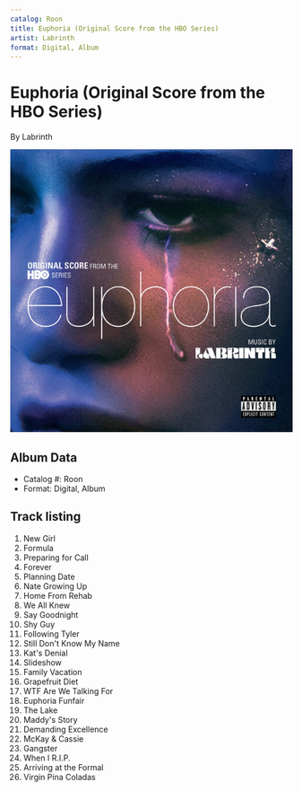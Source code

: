 ```yaml
---
catalog: Roon
title: Euphoria (Original Score from the HBO Series)
artist: Labrinth
format: Digital, Album
---
```


# Euphoria (Original Score from the HBO Series)

By Labrinth

![](../../assets/albumcovers/Labrinth-Euphoria_Original_Score_from_the_HBO_Series.png)

## Album Data

- Catalog #: Roon
- Format: Digital, Album


## Track listing


1. New Girl
2. Formula
3. Preparing for Call
4. Forever
5. Planning Date
6. Nate Growing Up
7. Home From Rehab
8. We All Knew
9. Say Goodnight
10. Shy Guy
11. Following Tyler
12. Still Don't Know My Name
13. Kat's Denial
14. Slideshow
15. Family Vacation
16. Grapefruit Diet
17. WTF Are We Talking For
18. Euphoria Funfair
19. The Lake
20. Maddy's Story
21. Demanding Excellence
22. McKay & Cassie
23. Gangster
24. When I R.I.P.
25. Arriving at the Formal
26. Virgin Pina Coladas


